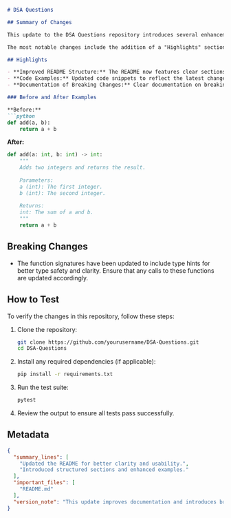 ```markdown
# DSA Questions

## Summary of Changes

This update to the DSA Questions repository introduces several enhancements to improve usability and clarity. The README has been updated to provide clearer guidance on how to use the repository effectively, including improved examples and structured sections. This change aims to make it easier for new contributors to understand the project and for existing users to find the information they need quickly.

The most notable changes include the addition of a "Highlights" section that outlines key features of the repository, along with detailed before-and-after examples for better context. Furthermore, breaking changes have been documented to inform users of any necessary adjustments they may need to make when updating their implementations.

## Highlights

- **Improved README Structure:** The README now features clear sections for usage, examples, breaking changes, and testing steps.
- **Code Examples:** Updated code snippets to reflect the latest changes and best practices.
- **Documentation of Breaking Changes:** Clear documentation on breaking changes to ensure users are well-informed.

### Before and After Examples

**Before:**
```python
def add(a, b):
    return a + b
```

**After:**
```python
def add(a: int, b: int) -> int:
    """
    Adds two integers and returns the result.
    
    Parameters:
    a (int): The first integer.
    b (int): The second integer.
    
    Returns:
    int: The sum of a and b.
    """
    return a + b
```

## Breaking Changes

- The function signatures have been updated to include type hints for better type safety and clarity. Ensure that any calls to these functions are updated accordingly.

## How to Test

To verify the changes in this repository, follow these steps:

1. Clone the repository:
   ```bash
   git clone https://github.com/yourusername/DSA-Questions.git
   cd DSA-Questions
   ```

2. Install any required dependencies (if applicable):
   ```bash
   pip install -r requirements.txt
   ```

3. Run the test suite:
   ```bash
   pytest
   ```

4. Review the output to ensure all tests pass successfully.

## Metadata

```json
{
  "summary_lines": [
    "Updated the README for better clarity and usability.",
    "Introduced structured sections and enhanced examples."
  ],
  "important_files": [
    "README.md"
  ],
  "version_note": "This update improves documentation and introduces breaking changes."
}
```
```